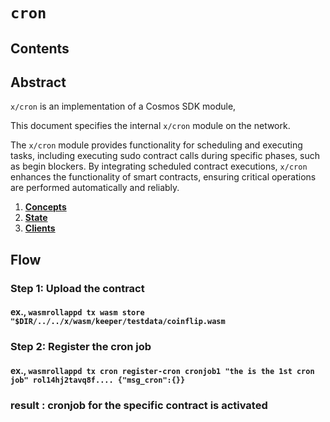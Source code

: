 <!--
order: 0
title: Cron Overview
parent:
  title: "cron"
-->

# `cron`

## Contents

## Abstract

`x/cron` is an implementation of a Cosmos SDK module,

This document specifies the internal `x/cron` module on the network.

The `x/cron` module provides functionality for scheduling and executing tasks, including executing sudo contract calls during specific phases, such as begin blockers. By integrating scheduled contract executions, `x/cron` enhances the functionality of smart contracts, ensuring critical operations are performed automatically and reliably.

1. **[Concepts](01_concepts.md)**
2. **[State](02_state.md)**
3. **[Clients](03_clients.md)**

## Flow

### Step 1: Upload the contract

#### ex., `wasmrollappd tx wasm store "$DIR/../../x/wasm/keeper/testdata/coinflip.wasm`

### Step 2: Register the cron job

#### ex., `wasmrollappd tx cron register-cron cronjob1 "the is the 1st cron job" rol14hj2tavq8f.... {"msg_cron":{}}`

### result : cronjob for the specific contract is activated
